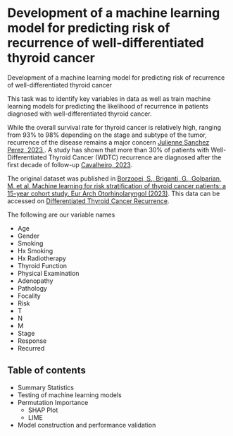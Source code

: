 # Development of a machine learning model for predicting risk of recurrence of well-differentiated thyroid cancer

Development of a machine learning model for predicting risk of recurrence of well-differentiated thyroid cancer

This task was to identify key variables in data as well as train machine learning models for predicting the likelihood of recurrence in patients diagnosed with well-differentiated thyroid cancer.

While the overall survival rate for thyroid cancer is relatively high, ranging from 93% to 98% depending on the stage and subtype of the tumor, recurrence of the disease remains a major concern [Julienne Sanchez Perez, 2023 ](https://www.ncbi.nlm.nih.gov/pmc/articles/PMC10555853/). A study has shown that more than 30% of patients with Well-Differentiated Thyroid Cancer (WDTC) recurrence are diagnosed after the first decade of follow-up [Cavalheiro, 2023](https://www.ncbi.nlm.nih.gov/pmc/articles/PMC9913047/).

The original dataset was published in [Borzooei, S., Briganti, G., Golparian, M. et al. Machine learning for risk stratification of thyroid cancer patients: a 15-year cohort study. Eur Arch Otorhinolaryngol (2023)](https://link.springer.com/article/10.1007/s00405-023-08299-w). This data can be accessed on [Differentiated Thyroid Cancer Recurrence](https://archive.ics.uci.edu/dataset/915/differentiated+thyroid+cancer+recurrence).

The following are our variable names

* Age
* Gender
* Smoking
* Hx Smoking
* Hx Radiotherapy
* Thyroid Function
* Physical Examination
* Adenopathy
* Pathology
* Focality
* Risk
* T
* N
* M
* Stage
* Response
* Recurred

##  Table of contents 
* Summary Statistics
* Testing of machine learning models
* Permutation Importance
  * SHAP Plot
  * LIME
* Model construction and performance validation
